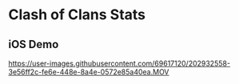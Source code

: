 # Clash of Clans Stats

## iOS Demo
https://user-images.githubusercontent.com/69617120/202932558-3e56ff2c-fe6e-448e-8a4e-0572e85a40ea.MOV

